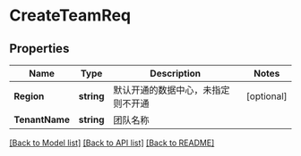 # CreateTeamReq

## Properties

Name | Type | Description | Notes
------------ | ------------- | ------------- | -------------
**Region** | **string** | 默认开通的数据中心，未指定则不开通 | [optional] 
**TenantName** | **string** | 团队名称 | 

[[Back to Model list]](../README.md#documentation-for-models) [[Back to API list]](../README.md#documentation-for-api-endpoints) [[Back to README]](../README.md)


